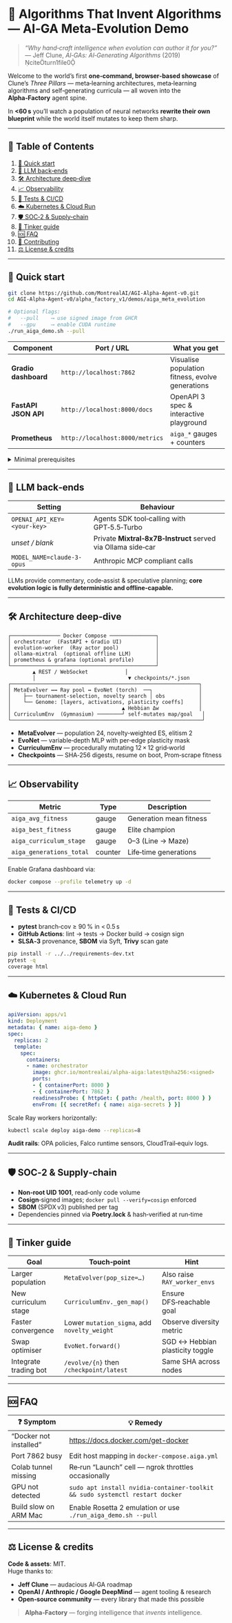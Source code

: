 <!--
  AI‑GA Meta‑Evolution Demo
  Alpha‑Factory v1 👁️✨ — Multi‑Agent **AGENTIC α‑AGI**
  Out‑learn · Out‑think · Out‑strategise · Out‑evolve
  © 2025 MONTREAL.AI   MIT License
  ===============================================================================
  This README is intentionally exhaustive: quick‑start, deep‑dive, SOC‑2 rails,
  CI/CD, K8s, observability, troubleshooting, contributor guide, SBOM notice.
-->

# 🌌 Algorithms That Invent Algorithms — **AI‑GA Meta‑Evolution Demo**

> *“Why hand‑craft intelligence when evolution can author it for you?”*  
> — Jeff Clune, <cite>AI‑GAs: AI‑Generating Algorithms</cite> (2019) citeturn1file0

Welcome to the world’s first **one‑command, browser‑based showcase** of Clune’s
*Three Pillars* — meta‑learning architectures, meta‑learning algorithms and
self‑generating curricula — all woven into the **Alpha‑Factory** agent spine.

In **\<60 s** you’ll watch a population of neural networks **rewrite their own
blueprint** while the world itself mutates to keep them sharp.

---

## 📜 Table of Contents
1. [🚀 Quick start](#-quick-start)
2. [🔑 LLM back‑ends](#-llm-back-ends)
3. [🛠 Architecture deep‑dive](#-architecture-deep-dive)
4. [📈 Observability](#-observability)
5. [🧪 Tests & CI/CD](#-tests--cicd)
6. [☁️ Kubernetes & Cloud Run](#-kubernetes--cloud-run)
7. [🛡 SOC‑2 & Supply‑chain](#-soc-2--supply-chain)
8. [🧩 Tinker guide](#-tinker-guide)
9. [🆘 FAQ](#-faq)
10. [🤝 Contributing](#-contributing)
11. [⚖️ License & credits](#-license--credits)

---

## 🚀 Quick start

```bash
git clone https://github.com/MontrealAI/AGI-Alpha-Agent-v0.git
cd AGI-Alpha-Agent-v0/alpha_factory_v1/demos/aiga_meta_evolution

# Optional flags:
#   --pull    ⟶ use signed image from GHCR
#   --gpu     ⟶ enable CUDA runtime
./run_aiga_demo.sh --pull
```

| Component | Port / URL | What you get |
|-----------|------------|--------------|
| **Gradio dashboard** | `http://localhost:7862` | Visualise population fitness, evolve generations |
| **FastAPI JSON API** | `http://localhost:8000/docs` | OpenAPI 3 spec & interactive playground |
| **Prometheus** | `http://localhost:8000/metrics` | `aiga_*` gauges + counters |

<details>
<summary>Minimal prerequisites</summary>

* Docker 24 + compose plug‑in  
* ≥ 4 GB RAM (8 GB if you bump `pop_size`)  
* **GPU not required** (CUDA 12 optional)  
</details>

---

## 🔑 LLM back‑ends

| Setting | Behaviour |
|---------|-----------|
| `OPENAI_API_KEY=<your‑key>` | Agents SDK tool‑calling with GPT‑5.5‑Turbo |
| *unset / blank* | Private **Mixtral‑8x7B‑Instruct** served via Ollama side‑car |
| `MODEL_NAME=claude-3-opus` | Anthropic MCP compliant calls |

LLMs provide commentary, code‑assist & speculative planning; **core evolution
logic is fully deterministic and offline‑capable.**

---

## 🛠 Architecture deep‑dive

```text
┌──────────────── Docker Compose ───────────────┐
│ orchestrator  (FastAPI + Gradio UI)           │
│ evolution‑worker  (Ray actor pool)            │
│ ollama‑mixtral  (optional offline LLM)        │
│ prometheus & grafana (optional profile)       │
└───────────────────────────────────────────────┘
        ▲ REST / WebSocket            │
        │                              ▼ checkpoints/*.json
┌─────────────────────────────────────────────────────────────┐
│ MetaEvolver ↔↔ Ray pool ↔ EvoNet (torch)  ──┐               │
│    ├── tournament‑selection, novelty search │ obs           │
│    └── Genome: [layers, activations, plasticity coeffs]     │
│                                    ▲ Hebbian Δw             │
│ CurriculumEnv  (Gymnasium) ────────┘ self‑mutates map/goal   │
└──────────────────────────────────────────────────────────────┘
```

* **MetaEvolver** — population 24, novelty‑weighted ES, elitism 2  
* **EvoNet** — variable‑depth MLP with per‑edge plasticity mask  
* **CurriculumEnv** — procedurally mutating 12 × 12 grid‑world  
* **Checkpoints** — SHA‑256 digests, resume on boot, Prom‑scrape fitness

---

## 📈 Observability

Metric | Type | Description
-------|------|------------
`aiga_avg_fitness` | gauge | Generation mean fitness
`aiga_best_fitness` | gauge | Elite champion
`aiga_curriculum_stage` | gauge | 0–3 (Line → Maze)
`aiga_generations_total` | counter | Life‑time generations

Enable Grafana dashboard via:  
```bash
docker compose --profile telemetry up -d
```

---

## 🧪 Tests & CI/CD

* **pytest** branch‑cov ≥ 90 % in < 0.5 s  
* **GitHub Actions**: lint → tests → Docker build → cosign sign  
* **SLSA‑3** provenance, **SBOM** via Syft, **Trivy** scan gate

```bash
pip install -r ../../requirements-dev.txt
pytest -q
coverage html
```

---

## ☁️ Kubernetes & Cloud Run

```yaml
apiVersion: apps/v1
kind: Deployment
metadata: { name: aiga-demo }
spec:
  replicas: 2
  template:
    spec:
      containers:
      - name: orchestrator
        image: ghcr.io/montrealai/alpha-aiga:latest@sha256:<signed>
        ports:
        - { containerPort: 8000 }
        - { containerPort: 7862 }
        readinessProbe: { httpGet: { path: /health, port: 8000 } }
        envFrom: [{ secretRef: { name: aiga-secrets } }]
```

Scale Ray workers horizontally:  
```bash
kubectl scale deploy aiga-demo --replicas=8
```

**Audit rails**: OPA policies, Falco runtime sensors, CloudTrail‑equiv logs.

---

## 🛡 SOC‑2 & Supply‑chain

* **Non‑root UID 1001**, read‑only code volume  
* **Cosign**‑signed images; `docker pull --verify=cosign` enforced  
* **SBOM** (SPDX v3) published per tag  
* Dependencies pinned via **Poetry.lock** & hash‑verified at run‑time

---

## 🧩 Tinker guide

| Goal | Touch‑point | Hint |
|------|-------------|------|
| Larger population | `MetaEvolver(pop_size=…)` | Also raise `RAY_worker_envs` |
| New curriculum stage | `CurriculumEnv._gen_map()` | Ensure DFS‑reachable goal |
| Faster convergence | Lower `mutation_sigma`, add `novelty_weight` | Observe diversity metric |
| Swap optimiser | `EvoNet.forward()` | SGD ↔ Hebbian plasticity toggle |
| Integrate trading bot | `/evolve/{n}` then `/checkpoint/latest` | Same SHA across nodes |

---

## 🆘 FAQ

| ❓ Symptom | 💡 Remedy |
|-----------|-----------|
| “Docker not installed” | <https://docs.docker.com/get-docker> |
| Port 7862 busy | Edit host mapping in `docker-compose.aiga.yml` |
| Colab tunnel missing | Re‑run “Launch” cell — ngrok throttles occasionally |
| GPU not detected | `sudo apt install nvidia-container-toolkit && sudo systemctl restart docker` |
| Build slow on ARM Mac | Enable Rosetta 2 emulation or use `./run_aiga_demo.sh --pull` |

---

## ⚖️ License & credits

**Code & assets**: MIT.  
Huge thanks to:

* **Jeff Clune** — audacious AI‑GA roadmap  
* **OpenAI / Anthropic / Google DeepMind** — agent tooling & research  
* **Open‑source community** — every library that made this possible

> **Alpha‑Factory** — forging intelligence that *invents* intelligence.
